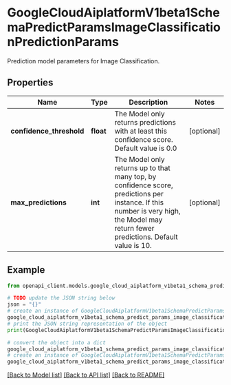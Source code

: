 # GoogleCloudAiplatformV1beta1SchemaPredictParamsImageClassificationPredictionParams

Prediction model parameters for Image Classification.

## Properties

Name | Type | Description | Notes
------------ | ------------- | ------------- | -------------
**confidence_threshold** | **float** | The Model only returns predictions with at least this confidence score. Default value is 0.0 | [optional] 
**max_predictions** | **int** | The Model only returns up to that many top, by confidence score, predictions per instance. If this number is very high, the Model may return fewer predictions. Default value is 10. | [optional] 

## Example

```python
from openapi_client.models.google_cloud_aiplatform_v1beta1_schema_predict_params_image_classification_prediction_params import GoogleCloudAiplatformV1beta1SchemaPredictParamsImageClassificationPredictionParams

# TODO update the JSON string below
json = "{}"
# create an instance of GoogleCloudAiplatformV1beta1SchemaPredictParamsImageClassificationPredictionParams from a JSON string
google_cloud_aiplatform_v1beta1_schema_predict_params_image_classification_prediction_params_instance = GoogleCloudAiplatformV1beta1SchemaPredictParamsImageClassificationPredictionParams.from_json(json)
# print the JSON string representation of the object
print(GoogleCloudAiplatformV1beta1SchemaPredictParamsImageClassificationPredictionParams.to_json())

# convert the object into a dict
google_cloud_aiplatform_v1beta1_schema_predict_params_image_classification_prediction_params_dict = google_cloud_aiplatform_v1beta1_schema_predict_params_image_classification_prediction_params_instance.to_dict()
# create an instance of GoogleCloudAiplatformV1beta1SchemaPredictParamsImageClassificationPredictionParams from a dict
google_cloud_aiplatform_v1beta1_schema_predict_params_image_classification_prediction_params_from_dict = GoogleCloudAiplatformV1beta1SchemaPredictParamsImageClassificationPredictionParams.from_dict(google_cloud_aiplatform_v1beta1_schema_predict_params_image_classification_prediction_params_dict)
```
[[Back to Model list]](../README.md#documentation-for-models) [[Back to API list]](../README.md#documentation-for-api-endpoints) [[Back to README]](../README.md)


